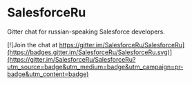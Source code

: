 # SalesforceRu

Gitter chat for russian-speaking Salesforce developers.

[![Join the chat at https://gitter.im/SalesforceRu/SalesforceRu](https://badges.gitter.im/SalesforceRu/SalesforceRu.svg)](https://gitter.im/SalesforceRu/SalesforceRu?utm_source=badge&utm_medium=badge&utm_campaign=pr-badge&utm_content=badge)

